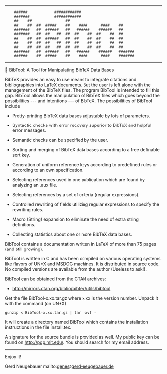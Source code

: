 ----------------------------------------------------------------------

        ######            ############
        #######           ############
        ##    ##               ##
        ##    ##  ##  #####    ##    ####      ####    ##
        #######   ##  ######   ##   ######    ######   ##
        #######   ##  ##   ##  ##  ##    ##  ##    ##  ##
        ##    ##  ##  ######   ##  ##    ##  ##    ##  ##
        ##    ##  ##  ##   ##  ##  ##    ##  ##    ##  ##
        ##    ##  ##  ##   ##  ##  ##    ##  ##    ##  ##
        #######   ##  ######   ##   ######    ######   #######
        ######    ##  #####    ##    ####      ####    #######

----------------------------------------------------------------------

          BibTool: A Tool for Manipulating BibTeX Data Bases

  
BibTeX provides    an easy to  use means   to integrate  citations and
bibliographies into LaTeX documents.  But the user  is left alone with
the management of the BibTeX files. The program BibTool is intended to
fill this gap.  BibTool allows the  manipulation of BibTeX files which
goes  beyond the possibilities --- and intentions  --- of BibTeX.  The
possibilities of BibTool include

* Pretty-printing BibTeX data bases adjustable by lots of parameters.

* Syntactic checks with error recovery superior to BibTeX and helpful 
  error messages.

* Semantic checks can be specified by the user.

* Sorting  and  merging of  BibTeX  data  bases according   to a  free
  definable sort key.

* Generation  of uniform reference keys  according to predefined rules
  or according to an own specification.

* Selecting references  used in  one  publication  which are found  by
  analyzing an .aux file.

* Selecting references by a set of criteria (regular expressions).

* Controlled  rewriting  of  fields utilizing  regular expressions  to
  specify the rewriting rules.

* Macro  (String)  expansion to  eliminate the  need  of  extra string
  definitions.

* Collecting statistics about one or more BibTeX data bases.


BibTool  contains a  documentation written  in  LaTeX of  more than 75
pages (and still growing).

BibTool is written  in C and  has  been compiled on  various operating
systems like flavors of UN*X and MSDOG machines.  It is distributed in
source code.   No compiled  versions  are  available from  the  author
(Useless to ask!).

BibTool can be obtained from the CTAN archives:

* http://mirrors.ctan.org/biblio/bibtex/utils/bibtool

Get  the  file BibTool-x.xx.tar.gz  where  x.xx is the version number.
Unpack it with the command (on UN*X)

    gunzip < BibTool-x.xx.tar.gz | tar -xvf -

It  will   create  a  directory  named  BibTool   which  contains  the
installation instructions in the file install.tex.

A signature for  the source bundle is provided as  well. My public key
can be  found on http://pgp.mit.edu/.  You should search for  my email
address.

----------------------------------------------------------------------
Enjoy it!

Gerd Neugebauer
mailto:gene@gerd-neugebauer.de

